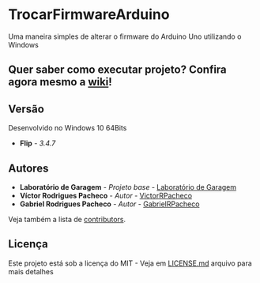 # TrocarFirmwareArduino
Uma maneira simples de alterar o firmware do Arduino Uno utilizando o Windows

## Quer saber como executar projeto? Confira agora mesmo a [wiki](https://github.com/BrinoOficial/TrocarFirmwareArduino/wiki)!

## Versão
Desenvolvido no Windows 10 64Bits
* **Flip** - *3.4.7*

## Autores

* **Laboratório de Garagem** - *Projeto base* - [Laboratório de Garagem](http://labdegaragem.com/profiles/blogs/tutorial-joystick-shield-arduino-uno-unojoy)
* **Víctor Rodrigues Pacheco** - *Autor* - [VictorRPacheco](https://github.com/VictorRPacheco)
* **Gabriel Rodrigues Pacheco** - *Autor* - [GabrielRPacheco](https://github.com/gabrielRPacheco)


Veja também a lista de [contributors](https://github.com/BrinoOficial/TrocarFirmwareArduino/graphs/contributors).

## Licença

Este projeto está sob a licença do MIT - Veja em [LICENSE.md](LICENSE.md) arquivo para mais detalhes
